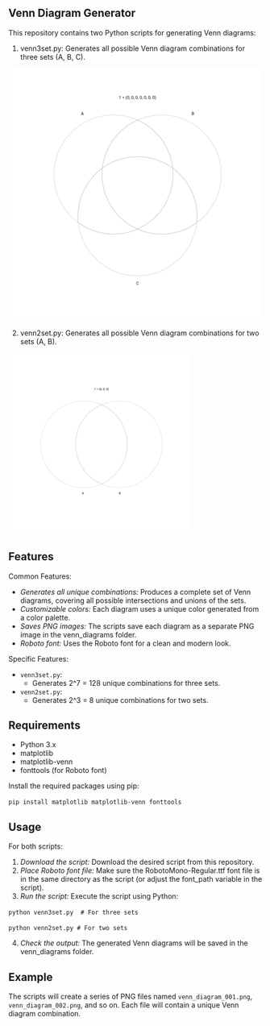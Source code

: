 ## Venn Diagram Generator

This repository contains two Python scripts for generating Venn diagrams:

1. venn3set.py: Generates all possible Venn diagram combinations for three sets (A, B, C).

![demo](3set.gif)

2. venn2set.py: Generates all possible Venn diagram combinations for two sets (A, B).

![demo](2set.gif)

## Features

Common Features:

- *Generates all unique combinations:* Produces a complete set of Venn diagrams, covering all possible intersections and unions of the sets.
- *Customizable colors:* Each diagram uses a unique color generated from a color palette.
- *Saves PNG images:* The scripts save each diagram as a separate PNG image in the venn_diagrams folder.
- *Roboto font:* Uses the Roboto font for a clean and modern look.

Specific Features:

- `venn3set.py`:
    - Generates 2^7 = 128 unique combinations for three sets.
- `venn2set.py`:
    - Generates 2^3 = 8 unique combinations for two sets.

## Requirements

- Python 3.x
- matplotlib
- matplotlib-venn
- fonttools (for Roboto font)

Install the required packages using pip:

`pip install matplotlib matplotlib-venn fonttools`

## Usage

For both scripts:

1. *Download the script:* Download the desired script from this repository.
2. *Place Roboto font file:* Make sure the RobotoMono-Regular.ttf font file is in the same directory as the script (or adjust the font_path variable in the script).
3. *Run the script:* Execute the script using Python:

`python venn3set.py  # For three sets`

`python venn2set.py # For two sets`

4. *Check the output:* The generated Venn diagrams will be saved in the venn_diagrams folder.

## Example

The scripts will create a series of PNG files named `venn_diagram_001.png`, `venn_diagram_002.png`, and so on. Each file will contain a unique Venn diagram combination. 
